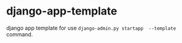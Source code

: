 django-app-template
===================

django app template for use `django-admin.py startapp  --template` command.
